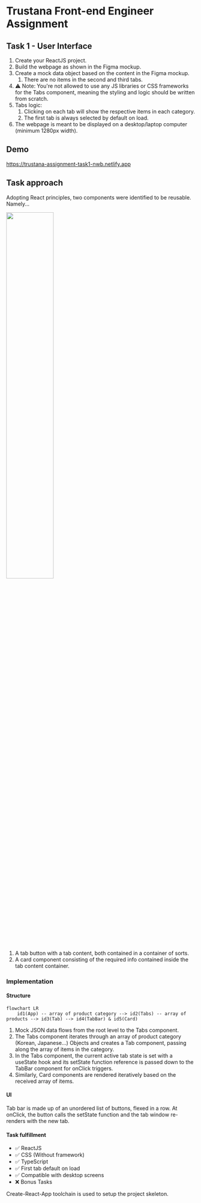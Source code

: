 # Trustana Front-end Engineer Assignment

## Task 1 - User Interface

1.  Create your ReactJS project.
2.  Build the webpage as shown in the Figma mockup.
3.  Create a mock data object based on the content in the Figma mockup.
    1. There are no items in the second and third tabs.
4.  ⚠️ Note: You're not allowed to use any JS libraries or CSS frameworks for the Tabs component, meaning the styling and logic should be written from scratch.
5.  Tabs logic:
    1.  Clicking on each tab will show the respective items in each category.
    2.  The first tab is always selected by default on load.
6.  The webpage is meant to be displayed on a desktop/laptop computer (minimum 1280px width).

## Demo

https://trustana-assignment-task1-nwb.netlify.app

## Task approach

Adopting React principles, two components were identified to be reusable. Namely...

<img src="https://user-images.githubusercontent.com/58547885/156928191-bbd7e7ba-c0fc-4ba4-b21d-3606c78b66aa.jpg" width=50% height=50%>

1. A tab button with a tab content, both contained in a container of sorts.
2. A card component consisting of the required info contained inside the tab content container.

### Implementation

#### Structure

```mermaid
flowchart LR
    id1(App) -- array of product category --> id2(Tabs) -- array of products --> id3(Tab) --> id4(TabBar) & id5(Card)

```

1. Mock JSON data flows from the root level to the Tabs component.
2. The Tabs component iterates through an array of product category (Korean, Japanese...) Objects and creates a Tab component, passing along the array of items in the category.
3. In the Tabs component, the current active tab state is set with a useState hook and its setState function reference is passed down to the TabBar component for onClick triggers.
4. Similarly, Card components are rendered iteratively based on the received array of items.

#### UI

Tab bar is made up of an unordered list of buttons, flexed in a row. At onClick, the button calls the setState function and the tab window re-renders with the new tab.

#### Task fulfillment

- ✅ ReactJS
- ✅ CSS (Without framework)
- ✅ TypeScript
- ✅ First tab default on load
- ✅ Compatible with desktop screens
- ❌ Bonus Tasks

Create-React-App toolchain is used to setup the project skeleton.
